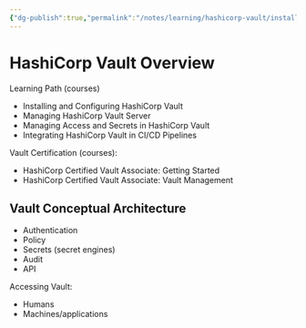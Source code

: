 ```yaml
---
{"dg-publish":true,"permalink":"/notes/learning/hashicorp-vault/installing-and-configuring-hashicorp-vault/02-vault-overview/","dgHomeLink":true,"dgPassFrontmatter":false,"dgShowBacklinks":true,"dgShowLocalGraph":false}
---
```


# HashiCorp Vault Overview

Learning Path (courses)

- Installing and Configuring HashiCorp Vault
- Managing HashiCorp Vault Server
- Managing Access and Secrets in HashiCorp Vault
- Integrating HashiCorp Vault in CI/CD Pipelines


Vault Certification (courses):

- HashiCorp Certified Vault Associate: Getting Started
- HashiCorp Certified Vault Associate: Vault Management


## Vault Conceptual Architecture

- Authentication
- Policy
- Secrets (secret engines)
- Audit
- API

Accessing Vault:

- Humans
- Machines/applications


